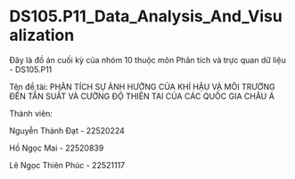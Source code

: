 # DS105.P11_Data_Analysis_And_Visualization
Đây là đồ án cuối kỳ của nhóm 10 thuộc môn Phân tích và trực quan dữ liệu - DS105.P11

Tên đề tài: PHÂN TÍCH SỰ ẢNH HƯỞNG CỦA KHÍ HẬU VÀ MÔI TRƯỜNG ĐẾN TẦN SUẤT VÀ CƯỜNG ĐỘ THIÊN TAI CỦA CÁC QUỐC GIA CHÂU Á

Thành viên:

Nguyễn Thành Đạt - 22520224

Hồ Ngọc Mai - 22520839

Lê Ngọc Thiên Phúc - 22521117
